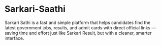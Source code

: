 # Sarkari-Saathi
Sarkari Sathi is a fast and simple platform that helps candidates find the latest government jobs, results, and admit cards with direct official links — saving time and effort just like Sarkari Result, but with a cleaner, smarter interface.
